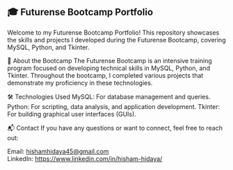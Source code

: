 ## 🎓 Futurense Bootcamp Portfolio
Welcome to my Futurense Bootcamp Portfolio! This repository showcases the skills and projects I developed during the Futurense Bootcamp, covering MySQL, Python, and Tkinter.

🌟 About the Bootcamp
The Futurense Bootcamp is an intensive training program focused on developing technical skills in MySQL, Python, and Tkinter. Throughout the bootcamp, I completed various projects that demonstrate my proficiency in these technologies.

🛠️ Technologies Used
MySQL: For database management and queries.
Python: For scripting, data analysis, and application development.
Tkinter: For building graphical user interfaces (GUIs).

📬 Contact
If you have any questions or want to connect, feel free to reach out:

Email: hishamhidaya45@gmail.com
<br> 
LinkedIn: https://www.linkedin.com/in/hisham-hidaya/
